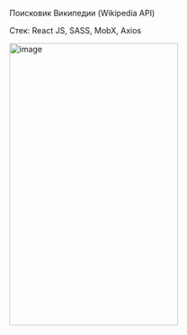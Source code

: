 Поисковик Википедии (Wikipedia API)

Стек: React JS, SASS, MobX, Axios

<img width="300" height="500" alt="image" src="https://github.com/nkataeva/greenatom_task2/assets/71002922/6353d57f-7920-455a-8b90-82827bb49193">
